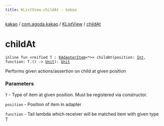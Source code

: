 ```yaml
---
title: KListView.childAt - kakao
---
```


[kakao](../../index.html) / [com.agoda.kakao](../index.html) / [KListView](index.html) / [childAt](.)

# childAt

`inline fun <reified T : `[`KAdapterItem`](../-k-adapter-item/index.html)`<*>> childAt(position: `[`Int`](https://kotlinlang.org/api/latest/jvm/stdlib/kotlin/-int/index.html)`, function: T.() -> `[`Unit`](https://kotlinlang.org/api/latest/jvm/stdlib/kotlin/-unit/index.html)`): `[`Unit`](https://kotlinlang.org/api/latest/jvm/stdlib/kotlin/-unit/index.html)

Performs given actions/assertion on child at given position

### Parameters

`T` - Type of item at given position. Must be registered via constructor.

`position` - Position of item in adapter

`function` - Tail lambda which receiver will be matched item with given type T